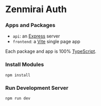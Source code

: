 # Zenmirai Auth

### Apps and Packages

- `api`: an [Express](https://expressjs.com/) server
- `frontend`: a [Vite](https://vitejs.dev/) single page app

Each package and app is 100% [TypeScript](https://www.typescriptlang.org/).

### Install Modules
```
npm install
```

### Run Development Server
```
npm run dev
```
